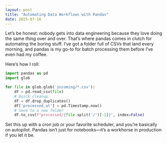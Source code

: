 ```yaml
---
layout: post
title: "Automating Data Workflows with Pandas"
date: 2025-07-16
---
```


Let’s be honest: nobody gets into data engineering because they love doing the same thing over and over. That’s where pandas comes in clutch for automating the boring stuff. I’ve got a folder full of CSVs that land every morning, and pandas is my go-to for batch processing them before I’ve even had my coffee.

Here’s how I roll:

```python
import pandas as pd
import glob

for file in glob.glob('incoming/*.csv'):
    df = pd.read_csv(file)
    # Quick cleanup
    df = df.drop_duplicates()
    df['processed_at'] = pd.Timestamp.now()
    # Save to a new folder
    df.to_csv(f"processed/{file.split('/')[-1]}", index=False)
```

Set this up with a cron job or your favorite scheduler, and you’re basically on autopilot. Pandas isn’t just for notebooks—it’s a workhorse in production if you let it be.
